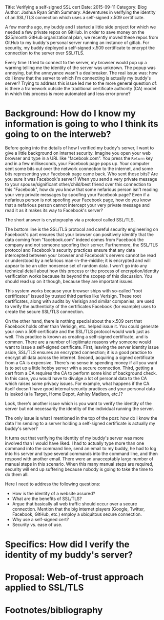 Title: Verifying a self-signed SSL cert
Date: 2015-09-11
Category: Blog
Author: Joshua Ryan Smith
Summary: Adeventures in verifying the identity of an SSL/TLS connection which uses a self-signed x.509 certificate.


A few months ago, my buddy and I started a little side project for which we needed a few private repos on GitHub.
In order to save money on the $25/month GitHub organizational plan, we recently moved these repos from GitHub to my buddy's personal server running an instance of gitlab.
For security, my buddy deployed a self-signed x.509 certificate to encrypt the connection to the server over SSL/TLS.

Every time I tried to connect to the server, my browser would pop up a warning telling me the identity of the server was unknown.
The popup was annoying, but the annoyance wasn't a dealbreaker.
The real issue was: how do I know that the server to which I'm connecting is actually my buddy's server?
Trying to address this issue led me to the more general question of: is there a framework outside the traditional certificate authority (CA) model in which this process is more automated and less error prone?


Background: How do I know my information is going to who I think its going to on the interweb?
==============================================================================================
Before going into the details of how I verified my buddy's server, I want to give a little background on internet security.
Imagine you open your web browser and type in a URL like "facebook.com".
You press the `Return` key and in a few milliseconds, your Facebook page pops up.
Your computer sent some bits out over the network connection to the internet, and some bits representing your Facebook page came back.
Who sent those bits?
Are you sure it was Facebook's server?
When you send a very private message to your spouse/significant other/child/best friend over this connection to this "Facebook", how do you know that some nefarious person isn't reading your very private messages by spoofing your Facebook page?
Even if a nefarious person is not spoofing your Facebook page, how do you know that a nefarious person cannot intercept your very private message and read it as it makes its way to Facebook's server?

The short answer is cryptography via a protocol called SSL/TLS.

The bottom line is the SSL/TLS protocol and careful security engineering on Facebook's part ensures that your browser can positively identify that the data coming from "facebook.com" indeed comes from Facebook the company and not someone spoofing their server.
Furthermore, the SSL/TLS protocol and Facebook's security practices ensure that any data intercepted between your browser and Facebook's servers cannot be read or understood by a nefarious man-in-the-middle; it is encrypted and will appear to be an utter nonsense set of random data.
I won't go into any technical detail about how this process or the process of encryption/identity verification works because its beyond the scopep of this discussion.
You should read up on it though, because they are important issues.

This system works because your browser ships with so-called "root certificates" issued by trusted third parties like Verisign.
These root certificates, along with audits by Verisign and similar companies, are used to verify the authenticity of the certificates Facebook (for example) uses to create the secure SSL/TLS connection.

On the other hand, there is nothing special about the x.509 cert that Facebook holds other than Verisign, etc. helped issue it.
You could generate your own x.509 certificate and the SSL/TLS protocol would work just as well.
This practice is known as creating a self-signed certificate, and is common.
There are a number of legitimate reasons why someone would want to issue a self-signed certificate.
First, leaving the server identity issue aside, SSL/TLS ensures an encrypted connection; it is a good practice to encrypt all data across the internet.
Second, acquiring a signed certificate from a CA is expensive.
There's no sense in spending money if all you want is to set up a little hobby server with a secure connection.
Third, getting a cert from a CA requires the CA to perform some kind of background check.
In this case, you would have to divulge a lot of personal data to the CA which raises some privacy issues.
For example, what happens if the CA itself doesn't have good internal security practices and your personal data is leaked (a la Target, Home Depot, Ashley Madison, etc.)?


Look, there's another issue which is you want to verify the identity of the server but not necessarily the identity of the individual running the server.


The only issue is what I mentioned in the top of the post: how do I know the data I'm sending to a server holding a self-signed certificate is actually my buddy's server?



It turns out that verifying the identity of my buddy's server was more involved than I would have liked.
I had to actually type more than one command into the command line, send an email to my buddy, he had to log into his server and type several commands into the command line, and then respond with another email.
There were an unacceptably large number of manual steps in this scenario.
When this many manual steps are required, security will end up suffering because nobody is going to take the time to do them all.




Here I need to address the following questions:

* How is the identity of a website assured?
* What are the benefits of SSL/TLS?
* Argue that basically all web traffic should occur over a secure connection. Mention that the big internet players (Google, Twitter, Facebook, GitHub, etc.) employ a ubiquitous secure connection.
* Why use a self-signed cert?
* Security vs. ease of use.


Specifics: How did I verify the identity of my buddy's server?
==============================================================


Proposal: Web-of-trust approach applied to SSL/TLS
==================================================


Footnotes/bibliography
======================
